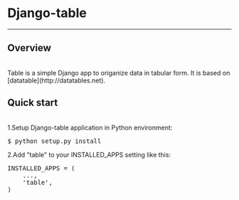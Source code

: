 # Django-table

_____________________________________________________________________

## Overview
<br>
Table is a simple Django app to origanize data in tabular form.
It is based on [datatable](http://datatables.net).

## Quick start
<br>
1.Setup Django-table application in Python environment:

<pre>$ python setup.py install</pre>

2.Add "table" to your INSTALLED_APPS setting like this:

<pre>INSTALLED_APPS = (
    ...,
    'table',
)</pre>
